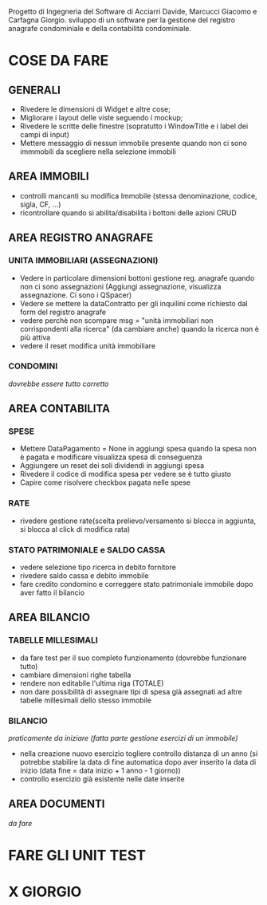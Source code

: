 Progetto di Ingegneria del Software di Acciarri Davide, Marcucci Giacomo e Carfagna Giorgio.
sviluppo di un software per la gestione del registro anagrafe condominiale e della contabilità condominiale.

# COSE DA FARE
## GENERALI
- Rivedere le dimensioni di Widget e altre cose;
- Migliorare i layout delle viste seguendo i mockup;
- Rivedere le scritte delle finestre (sopratutto i WindowTitle e i label dei campi di input)
- Mettere messaggio di nessun immobile presente quando non ci sono immmobili da scegliere nella selezione immobili

## AREA IMMOBILI
- controlli mancanti su modifica Immobile (stessa denominazione, codice, sigla, CF, ...)
- ricontrollare quando si abilita/disabilita i bottoni delle azioni CRUD

## AREA REGISTRO ANAGRAFE

### UNITA IMMOBILIARI (ASSEGNAZIONI)
- Vedere in particolare dimensioni bottoni gestione reg. anagrafe quando non ci sono assegnazioni (Aggiungi assegnazione, visualizza assegnazione. Ci sono i QSpacer)
- Vedere se mettere la dataContratto per gli inquilini come richiesto dal form del registro anagrafe
- vedere perchè non scompare msg = "unità immobiliari non corrispondenti alla ricerca" (da cambiare anche) quando la ricerca non è più attiva
- vedere il reset modifica unità immobiliare

### CONDOMINI
*dovrebbe essere tutto corretto*

## AREA CONTABILITA

### SPESE
- Mettere DataPagamento = None in aggiungi spesa quando la spesa non è pagata e modificare visualizza spesa di conseguenza
- Aggiungere un reset dei soli dividendi in aggiungi spesa
- Rivedere il codice di modifica spesa per vedere se è tutto giusto
- Capire come risolvere checkbox pagata nelle spese

### RATE
- rivedere gestione rate(scelta prelievo/versamento si blocca in aggiunta, si blocca al click di modifica rata)

### STATO PATRIMONIALE e SALDO CASSA
- vedere selezione tipo ricerca in debito fornitore
- rivedere saldo cassa e debito immobile 
- fare credito condomino e correggere stato patrimoniale immobile dopo aver fatto il bilancio

## AREA BILANCIO

### TABELLE MILLESIMALI
- da fare test per il suo completo funzionamento (dovrebbe funzionare tutto)
- cambiare dimensioni righe tabella
- rendere non editabile l'ultima riga (TOTALE)
- non dare possibilità di assegnare tipi di spesa già assegnati ad altre tabelle millesimali dello stesso immobile

### BILANCIO

*praticamente da iniziare (fatta parte gestione esercizi di un immobile)*

- nella creazione nuovo esercizio togliere controllo distanza di un anno (si potrebbe stabilire la data di fine automatica dopo aver inserito la data di inizio (data fine = data inizio  + 1 anno - 1 giorno))
- controllo esercizio già esistente nelle date inserite

## AREA DOCUMENTI

*da fare*

# FARE GLI UNIT TEST

# X GIORGIO

